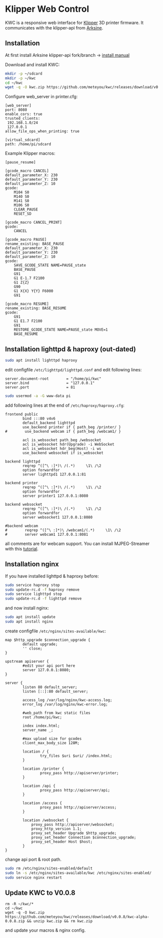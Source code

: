 # Klipper Web Control
KWC is a responsive web interface for [Klipper](https://github.com/KevinOConnor/klipper) 3D printer firmware. It communicates with the klipper-api from [Arksine](https://github.com/arksine). 

## Installation
At first install Arksine klipper-api fork/branch -> [install manual](https://github.com/Arksine/klipper/tree/work-web_server-20200131/klippy/extras/remote_api)

Download and install KWC:
```bash
mkdir -p ~/sdcard
mkdir -p ~/kwc
cd ~/kwc
wget -q -O kwc.zip https://github.com/meteyou/kwc/releases/download/v0.0.8/kwc-alpha-0.0.8.zip && unzip kwc.zip && rm kwc.zip
```

Configure web_server in printer.cfg:
```
[web_server]
port: 8080
enable_cors: true
trusted_clients:
 192.168.1.0/24
 127.0.0.1
allow_file_ops_when_printing: true

[virtual_sdcard]
path: /home/pi/sdcard
```

Example Klipper macros:
```
[pause_resume]

[gcode_macro CANCEL]
default_parameter_X: 230
default_parameter_Y: 230
default_parameter_Z: 10
gcode:
    M104 S0
    M140 S0
    M141 S0
    M106 S0
    CLEAR_PAUSE
    RESET_SD

[gcode_macro CANCEL_PRINT]
gcode:
    CANCEL

[gcode_macro PAUSE]
rename_existing: BASE_PAUSE
default_parameter_X: 230
default_parameter_Y: 230
default_parameter_Z: 10
gcode:
    SAVE_GCODE_STATE NAME=PAUSE_state
    BASE_PAUSE
    G91
    G1 E-1.7 F2100
    G1 Z{Z}
    G90
    G1 X{X} Y{Y} F6000
    G91

[gcode_macro RESUME]
rename_existing: BASE_RESUME
gcode:
    G91
    G1 E1.7 F2100
    G91
    RESTORE_GCODE_STATE NAME=PAUSE_state MOVE=1
    BASE_RESUME
```

## Installation lighttpd & haproxy (out-dated)
```bash
sudo apt install lighttpd haproxy
```
edit configfile `/etc/lighttpd/lighttpd.conf` and edit following lines:
```
server.document-root        = "/home/pi/kwc"
server.bind                 = "127.0.0.1"
server.port                 = 81
```
 
```bash
sudo usermod -a -G www-data pi
```

add following lines at the end of `/etc/haproxy/haproxy.cfg`:
```
frontend public
        bind :::80 v4v6
        default_backend lighttpd
        use_backend printer if { path_beg /printer/ }
#        use_backend webcam if { path_beg /webcam1/ }

        acl is_websocket path_beg /websocket
        acl is_websocket hdr(Upgrade) -i WebSocket
        acl is_websocket hdr_beg(Host) -i ws
        use_backend websocket if is_websocket

backend lighttpd
        reqrep ^([^\ :]*)\ /(.*)     \1\ /\2
        option forwardfor
        server lighttpd1 127.0.0.1:81

backend printer
        reqrep ^([^\ :]*)\ /(.*)     \1\ /\2
        option forwardfor
        server printer1 127.0.0.1:8080

backend websocket
        reqrep ^([^\ :]*)\ /(.*)     \1\ /\2
        option forwardfor
        server websocket1 127.0.0.1:8080

#backend webcam
#        reqrep ^([^\ :]*)\ /webcam1/(.*)     \1\ /\2
#        server webcam1 127.0.0.1:8081
```

all comments are for webcam support. You can install MJPEG-Streamer with this [tutorial](https://github.com/cncjs/cncjs/wiki/Setup-Guide:-Raspberry-Pi-%7C-MJPEG-Streamer-Install-&-Setup-&-FFMpeg-Recording).

## Installation nginx

If you have installed lighttpd & haproxy before:
```bash
sudo service haproxy stop
sudo update-rc.d -f haproxy remove
sudo service lighttpd stop
sudo update-rc.d -f lighttpd remove
```

and now install nginx:
```bash
sudo apt install update
sudo apt install nginx
```
create configfile `/etc/nginx/sites-available/kwc`:
```
map $http_upgrade $connection_upgrade {
        default upgrade;
        '' close;
}

upstream apiserver {
        #edit your api port here
        server 127.0.0.1:8080;
}

server {
        listen 80 default_server;
        listen [::]:80 default_server;

        access_log /var/log/nginx/kwc-access.log;
        error_log /var/log/nginx/kwc-error.log;

        #web_path from kwc static files
        root /home/pi/kwc;

        index index.html;
        server_name _;

        #max upload size for gcodes
        client_max_body_size 128M;

        location / {
                try_files $uri $uri/ /index.html;
        }

        location /printer {
                proxy_pass http://apiserver/printer;
        }

        location /api {
                proxy_pass http://apiserver/api;
        }
        
        location /access {
                proxy_pass http://apiserver/access;
        }

        location /websocket {
            proxy_pass http://apiserver/websocket;
            proxy_http_version 1.1;
            proxy_set_header Upgrade $http_upgrade;
            proxy_set_header Connection $connection_upgrade;
            proxy_set_header Host $host;
        }
}
```

change api port & root path.

```bash
sudo rm /etc/nginx/sites-enabled/default
sudo ln -s /etc/nginx/sites-available/kwc /etc/nginx/sites-enabled/
sudo service nginx restart
```

## Update KWC to V0.0.8
```
rm -R ~/kwc/*
cd ~/kwc
wget -q -O kwc.zip https://github.com/meteyou/kwc/releases/download/v0.0.8/kwc-alpha-0.0.8.zip && unzip kwc.zip && rm kwc.zip
```
and update your macros & nginx config.
